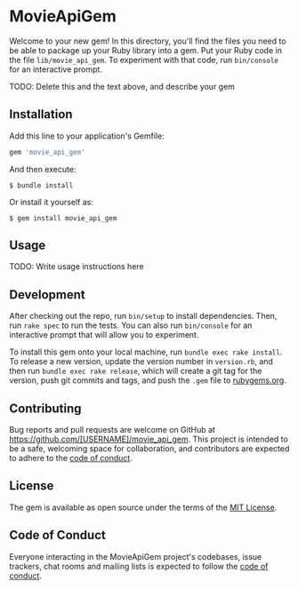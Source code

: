 # MovieApiGem

Welcome to your new gem! In this directory, you'll find the files you need to be able to package up your Ruby library into a gem. Put your Ruby code in the file `lib/movie_api_gem`. To experiment with that code, run `bin/console` for an interactive prompt.

TODO: Delete this and the text above, and describe your gem

## Installation

Add this line to your application's Gemfile:

```ruby
gem 'movie_api_gem'
```

And then execute:

    $ bundle install

Or install it yourself as:

    $ gem install movie_api_gem

## Usage

TODO: Write usage instructions here

## Development

After checking out the repo, run `bin/setup` to install dependencies. Then, run `rake spec` to run the tests. You can also run `bin/console` for an interactive prompt that will allow you to experiment.

To install this gem onto your local machine, run `bundle exec rake install`. To release a new version, update the version number in `version.rb`, and then run `bundle exec rake release`, which will create a git tag for the version, push git commits and tags, and push the `.gem` file to [rubygems.org](https://rubygems.org).

## Contributing

Bug reports and pull requests are welcome on GitHub at https://github.com/[USERNAME]/movie_api_gem. This project is intended to be a safe, welcoming space for collaboration, and contributors are expected to adhere to the [code of conduct](https://github.com/[USERNAME]/movie_api_gem/blob/master/CODE_OF_CONDUCT.md).


## License

The gem is available as open source under the terms of the [MIT License](https://opensource.org/licenses/MIT).

## Code of Conduct

Everyone interacting in the MovieApiGem project's codebases, issue trackers, chat rooms and mailing lists is expected to follow the [code of conduct](https://github.com/[USERNAME]/movie_api_gem/blob/master/CODE_OF_CONDUCT.md).
